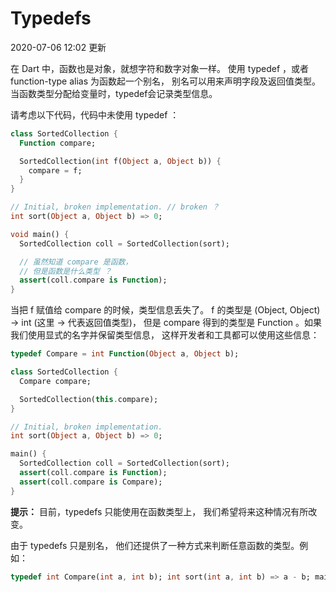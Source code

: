# Typedefs

2020-07-06 12:02 更新

在 Dart 中，函数也是对象，就想字符和数字对象一样。 使用 typedef ，或者 function-type alias 为函数起一个别名， 别名可以用来声明字段及返回值类型。 当函数类型分配给变量时，typedef会记录类型信息。

请考虑以下代码，代码中未使用 typedef ：

```dart
class SortedCollection {
  Function compare;

  SortedCollection(int f(Object a, Object b)) {
    compare = f;
  }
}

// Initial, broken implementation. // broken ？
int sort(Object a, Object b) => 0;

void main() {
  SortedCollection coll = SortedCollection(sort);

  // 虽然知道 compare 是函数，
  // 但是函数是什么类型 ？
  assert(coll.compare is Function);
}
```

当把 f 赋值给 compare 的时候，类型信息丢失了。 f 的类型是 (Object, Object) → int (这里 → 代表返回值类型)， 但是 compare 得到的类型是 Function 。如果我们使用显式的名字并保留类型信息， 这样开发者和工具都可以使用这些信息：

```dart
typedef Compare = int Function(Object a, Object b);

class SortedCollection {
  Compare compare;

  SortedCollection(this.compare);
}

// Initial, broken implementation.
int sort(Object a, Object b) => 0;

main() {
  SortedCollection coll = SortedCollection(sort);
  assert(coll.compare is Function);
  assert(coll.compare is Compare);
}
```

**提示：** 目前，typedefs 只能使用在函数类型上， 我们希望将来这种情况有所改变。

由于 typedefs 只是别名， 他们还提供了一种方式来判断任意函数的类型。例如：

```dart
typedef int Compare(int a, int b); int sort(int a, int b) => a - b; main() {  assert(sort is Compare); // True! }
```